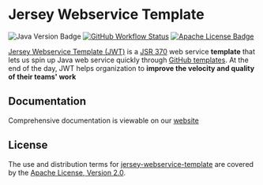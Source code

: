 Jersey Webservice Template
==========================

![Java Version Badge][Java Version Badge]
[![GitHub Workflow Status][GitHub Workflow Status]](https://github.com/QubitPi/jersey-webservice-template/actions/workflows/ci-cd.yml)
[![Apache License Badge]][Apache License, Version 2.0]

[Jersey Webservice Template (JWT)][jersey-webservice-template] is a [JSR 370] web service **template** that lets us
spin up Java web service quickly through [GitHub templates]. At the end of the day, JWT helps organization to **improve
the velocity and quality of their teams' work**

Documentation
-------------

Comprehensive documentation is viewable on our [website][Documentation]

License
-------

The use and distribution terms for [jersey-webservice-template] are covered by the [Apache License, Version 2.0].

[Apache License Badge]: https://img.shields.io/badge/Apache%202.0-F25910.svg?style=for-the-badge&logo=Apache&logoColor=white
[Apache License, Version 2.0]: https://www.apache.org/licenses/LICENSE-2.0

[Documentation]: https://qubitpi.github.io/jersey-webservice-template/

[GitHub templates]: https://docs.github.com/en/repositories/creating-and-managing-repositories/creating-a-template-repository#about-template-repositories
[GitHub Workflow Status]: https://img.shields.io/github/actions/workflow/status/QubitPi/jersey-webservice-template/ci-cd.yml?branch=master&logo=github&style=for-the-badge

[Java Version Badge]: https://img.shields.io/badge/Java-17-brightgreen?style=for-the-badge&logo=OpenJDK&logoColor=white
[jersey-webservice-template]: https://qubitpi.github.io/jersey-webservice-template/
[JSR 370]: https://jcp.org/en/jsr/detail?id=370
